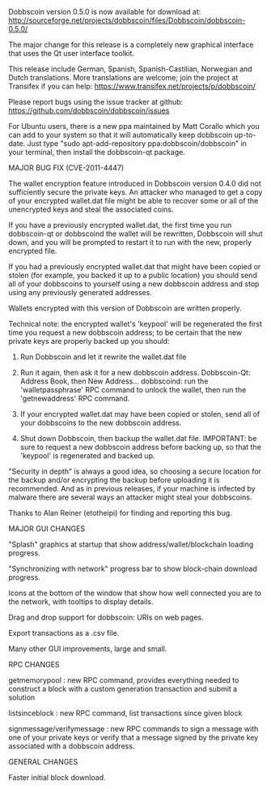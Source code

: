 Dobbscoin version 0.5.0 is now available for download at:
http://sourceforge.net/projects/dobbscoin/files/Dobbscoin/dobbscoin-0.5.0/

The major change for this release is a completely new graphical interface that uses the Qt user interface toolkit.

This release include German, Spanish, Spanish-Castilian, Norwegian and Dutch translations. More translations are welcome; join the project at Transifex if you can help:
https://www.transifex.net/projects/p/dobbscoin/

Please report bugs using the issue tracker at github:
https://github.com/dobbscoin/dobbscoin/issues

For Ubuntu users, there is a new ppa maintained by Matt Corallo which you can add to your system so that it will automatically keep dobbscoin up-to-date.  Just type "sudo apt-add-repository ppa:dobbscoin/dobbscoin" in your terminal, then install the dobbscoin-qt package.

MAJOR BUG FIX  (CVE-2011-4447)

The wallet encryption feature introduced in Dobbscoin version 0.4.0 did not sufficiently secure the private keys. An attacker who
managed to get a copy of your encrypted wallet.dat file might be able to recover some or all of the unencrypted keys and steal the
associated coins.

If you have a previously encrypted wallet.dat, the first time you run dobbscoin-qt or dobbscoind the wallet will be rewritten, Dobbscoin will
shut down, and you will be prompted to restart it to run with the new, properly encrypted file.

If you had a previously encrypted wallet.dat that might have been copied or stolen (for example, you backed it up to a public
location) you should send all of your dobbscoins to yourself using a new dobbscoin address and stop using any previously generated addresses.

Wallets encrypted with this version of Dobbscoin are written properly.

Technical note: the encrypted wallet's 'keypool' will be regenerated the first time you request a new dobbscoin address; to be certain that the
new private keys are properly backed up you should:

1. Run Dobbscoin and let it rewrite the wallet.dat file

2. Run it again, then ask it for a new dobbscoin address.
Dobbscoin-Qt: Address Book, then New Address...
dobbscoind: run the 'walletpassphrase' RPC command to unlock the wallet,  then run the 'getnewaddress' RPC command.

3. If your encrypted wallet.dat may have been copied or stolen, send  all of your dobbscoins to the new dobbscoin address.

4. Shut down Dobbscoin, then backup the wallet.dat file.
IMPORTANT: be sure to request a new dobbscoin address before backing up, so that the 'keypool' is regenerated and backed up.

"Security in depth" is always a good idea, so choosing a secure location for the backup and/or encrypting the backup before uploading it is recommended. And as in previous releases, if your machine is infected by malware there are several ways an attacker might steal your dobbscoins.

Thanks to Alan Reiner (etotheipi) for finding and reporting this bug.

MAJOR GUI CHANGES

"Splash" graphics at startup that show address/wallet/blockchain loading progress.

"Synchronizing with network" progress bar to show block-chain download progress.

Icons at the bottom of the window that show how well connected you are to the network, with tooltips to display details.

Drag and drop support for dobbscoin: URIs on web pages.

Export transactions as a .csv file.

Many other GUI improvements, large and small.

RPC CHANGES

getmemorypool : new RPC command, provides everything needed to construct a block with a custom generation transaction and submit a solution

listsinceblock : new RPC command, list transactions since given block

signmessage/verifymessage : new RPC commands to sign a message with one of your private keys or verify that a message signed by the private key associated with a dobbscoin address.

GENERAL CHANGES

Faster initial block download.
